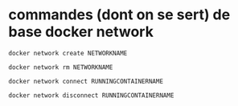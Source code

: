 # commandes (dont on se sert) de base docker network

`docker network create NETWORKNAME`

`docker network rm NETWORKNAME`

`docker network connect RUNNINGCONTAINERNAME`

`docker network disconnect RUNNINGCONTAINERNAME`
